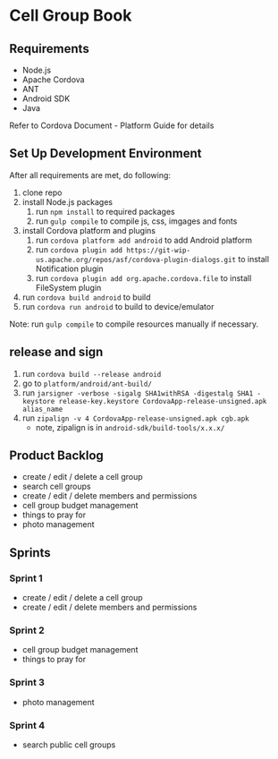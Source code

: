 Cell Group Book
=========

## Requirements
- Node.js
- Apache Cordova
- ANT
- Android SDK
- Java

Refer to Cordova Document - Platform Guide for details

## Set Up Development Environment
After all requirements are met, do following:

1. clone repo
2. install Node.js packages
    1. run `npm install` to required packages
    2. run `gulp compile` to compile js, css, imgages and fonts
3. install Cordova platform and plugins
    1. run `cordova platform add android` to add Android platform
    2. run `cordova plugin add https://git-wip-us.apache.org/repos/asf/cordova-plugin-dialogs.git` to install Notification plugin
    3. run `cordova plugin add org.apache.cordova.file` to install FileSystem plugin
4. run `cordova build android` to build
5. run `cordova run android` to build to device/emulator

Note: run `gulp compile` to compile resources manually if necessary.

## release and sign

1. run `cordova build --release android`
2. go to `platform/android/ant-build/`
3. run `jarsigner -verbose -sigalg SHA1withRSA -digestalg SHA1 -keystore release-key.keystore CordovaApp-release-unsigned.apk alias_name`
4. run `zipalign -v 4 CordovaApp-release-unsigned.apk cgb.apk`
    - note, zipalign is in `android-sdk/build-tools/x.x.x/`

## Product Backlog

- create / edit / delete a cell group
- search cell groups
- create / edit / delete members and permissions
- cell group budget management
- things to pray for
- photo management

## Sprints

### Sprint 1
- create / edit / delete a cell group
- create / edit / delete members and permissions

### Sprint 2
- cell group budget management
- things to pray for

### Sprint 3
- photo management

### Sprint 4
- search public cell groups
